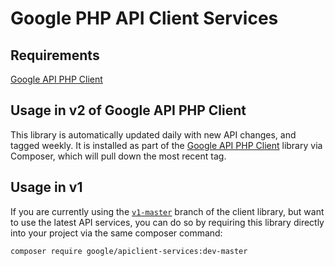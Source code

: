 Google PHP API Client Services
==============================

## Requirements

[Google API PHP Client](https://github.com/googleapis/google-api-php-client/releases)

## Usage in v2 of Google API PHP Client 

This library is automatically updated daily with new API changes, and tagged weekly.
It is installed as part of the 
[Google API PHP Client](https://github.com/googleapis/google-api-php-client/releases)
library via Composer, which will pull down the most recent tag.

## Usage in v1

If you are currently using the [`v1-master`](https://github.com/googleapis/google-api-php-client/tree/v1-master)
branch of the client library, but want to use the latest API services, you can
do so by requiring this library directly into your project via the same composer command:

```sh
composer require google/apiclient-services:dev-master
```
